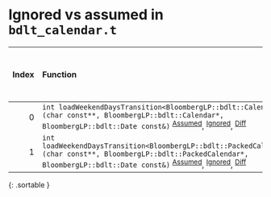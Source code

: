 # Ignored vs assumed in `bdlt_calendar.t`

<script src="../sorttable.js"></script>

|   Index | Function                                                                                                                                                                                                                                                      |   Difference in number of lines |   Function size difference in bytes |   Number of lines in assumed build | Number of bytes in assumed build   |   Number of lines in ignored build | Number of bytes in ignored build   |
|--------:|:--------------------------------------------------------------------------------------------------------------------------------------------------------------------------------------------------------------------------------------------------------------|--------------------------------:|------------------------------------:|-----------------------------------:|:-----------------------------------|-----------------------------------:|:-----------------------------------|
|       0 | `int loadWeekendDaysTransition<BloombergLP::bdlt::Calendar>(char const**, BloombergLP::bdlt::Calendar*, BloombergLP::bdlt::Date const&)` <sup>[Assumed](0.assume.s.txt)</sup>, <sup>[Ignored](0.none.s.txt)</sup>, <sup>[Diff](0.diff.html)</sup>             |                               3 |                                  16 |                                272 | 4,526,992                          |                                256 | 4,526,912                          |
|       1 | `int loadWeekendDaysTransition<BloombergLP::bdlt::PackedCalendar>(char const**, BloombergLP::bdlt::PackedCalendar*, BloombergLP::bdlt::Date const&)` <sup>[Assumed](1.assume.s.txt)</sup>, <sup>[Ignored](1.none.s.txt)</sup>, <sup>[Diff](1.diff.html)</sup> |                               1 |                                   0 |                                256 | 4,527,728                          |                                256 | 4,527,632                          |
{: .sortable }
